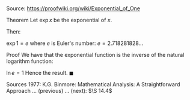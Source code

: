 # 

Source: https://proofwiki.org/wiki/Exponential_of_One

Theorem
Let $\exp x$ be the exponential of $x$.

Then:

$\exp 1 = e$
where $e$ is Euler's number: $e = 2.718281828\ldots$


Proof
We have that the exponential function is the inverse of the natural logarithm function:

$\ln e = 1$
Hence the result.
$\blacksquare$


Sources
1977: K.G. Binmore: Mathematical Analysis: A Straightforward Approach ... (previous) ... (next): $\S 14.4$




